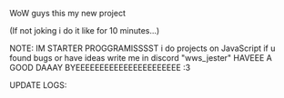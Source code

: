 WoW guys this my new project

(If not joking i do it like for 10 minutes...)

NOTE: IM STARTER PROGGRAMISSSST i do projects on JavaScript if u found bugs or have ideas write me in discord "wws_jester" HAVEEE A GOOD DAAAY BYEEEEEEEEEEEEEEEEEEEEEE  :3

UPDATE LOGS:
